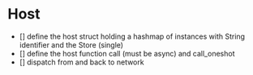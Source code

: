 # Host
- [] define the host struct holding a hashmap of instances with String identifier and the Store (single)
- [] define the host function call (must be async) and call_oneshot
- [] dispatch from and back to network
